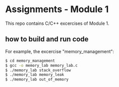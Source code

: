 # Assignments - Module 1

This repo contains C/C++ excercises of Module 1.

## how to build and run code
For example, the excercise "memory_management":
```bash
$ cd memory_management
$ gcc -o memory_lab memory_lab.c
$ ./memory_lab stack_overflow
$ ./memory_lab memory_leak
$ ./memory_lab out_of_memory